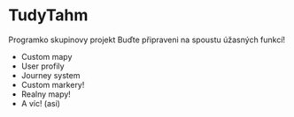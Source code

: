 # TudyTahm
Programko skupinovy projekt
Buďte připraveni na spoustu úžasných funkcí!
- Custom mapy
- User profily
- Journey system
- Custom markery!
- Realny mapy!
- A víc! (asi)
